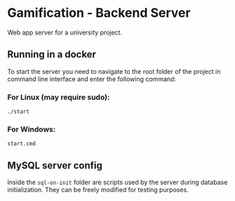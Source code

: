 # Gamification - Backend Server
Web app server for a university project.



## Running in a docker
To start the server you need to navigate to the root folder of the project in command line interface and enter the following command:
### For Linux (may require sudo):
```
./start
```

### For Windows:
```
start.cmd
```

## MySQL server config
Inside the `sql-on-init` folder are scripts used by the server during database initialization. They can be freely modified for testing purposes.
